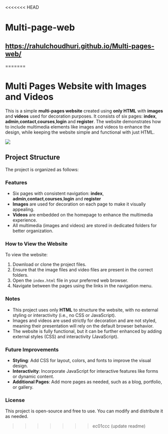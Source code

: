 <<<<<<< HEAD
# Multi-page-web

## https://rahulchoudhuri.github.io/Multi-pages-web/
=======
# Multi Pages Website with Images and Videos

This is a simple **multi-pages website** created using **only HTML** with **images** and **videos** used for decoration purposes. It consists of six pages: **index**, **admin**,**contact**,**courses**,**login** and **register**. The website demonstrates how to include multimedia elements like images and videos to enhance the design, while keeping the website simple and functional with just HTML.

![](./demo_video.gif)


## Project Structure

The project is organized as follows:
### Features

- Six pages with consistent navigation: **index**, **admin**,**contact**,**courses**,**login** and **register**
- **Images** are used for decoration on each page to make it visually appealing.
- **Videos** are embedded on the homepage to enhance the multimedia experience.
- All multimedia (images and videos) are stored in dedicated folders for better organization.

### How to View the Website

To view the website:

1. Download or clone the project files.
2. Ensure that the image files  and video files are present in the correct folders.
3. Open the `index.html` file in your preferred web browser.
4. Navigate between the pages using the links in the navigation menu.

### Notes

- This project uses only **HTML** to structure the website, with no external styling or interactivity (i.e., no CSS or JavaScript).
- Images and videos are used strictly for decoration and are not styled, meaning their presentation will rely on the default browser behavior.
- The website is fully functional, but it can be further enhanced by adding external styles (CSS) and interactivity (JavaScript).

### Future Improvements

- **Styling**: Add CSS for layout, colors, and fonts to improve the visual design.
- **Interactivity**: Incorporate JavaScript for interactive features like forms or dynamic content.
- **Additional Pages**: Add more pages as needed, such as a blog, portfolio, or gallery.

### License

This project is open-source and free to use. You can modify and distribute it as needed.
>>>>>>> ec01ccc (update readme)
